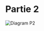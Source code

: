 # Partie 2

![Diagram P2](https://user-images.githubusercontent.com/22857002/173033767-05656577-3b07-4d9d-9ee1-cbf84b8d1a48.png)
